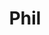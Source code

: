 ---
pid: pt290
title: Phil
location_transcription: movie theater
coordinates: "[-75.128563205928, 39.965740574203]"
zipcode: '19134'
gen_neighborhood: River Wards
neighborhood: Port Richmond
outside_phl: 
age: '8'
age_range: 6-13
instagram: 
image_file_name: pt_290.jpg
proposal_transcription: "[Phila?]"
topic: 
topic_summary: '0'
type: Film
keywords_other: 
credit: Lillian
image_labels: 
twitter: 
facebook: 
permalink: "/monuments/pt290/"
layout: item-page
---